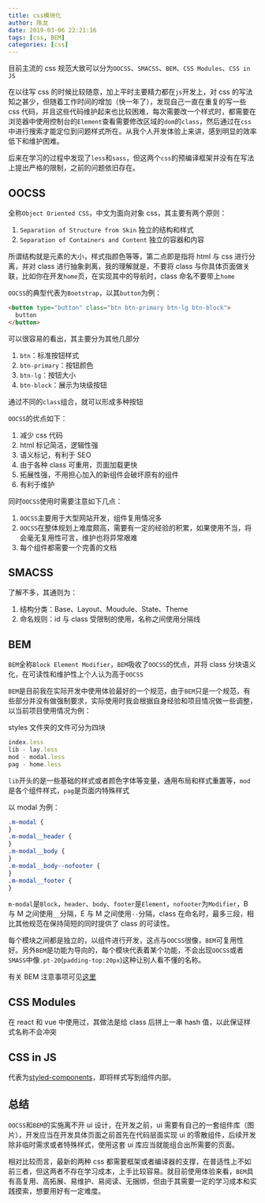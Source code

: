 ```yaml
---
title: css模块化
author: 陈龙
date: 2019-03-06 22:21:16
tags: [css, BEM]
categories: [css]
---
```


目前主流的 css 规范大致可以分为`OOCSS`、`SMACSS`、`BEM`、`CSS Modules`、`CSS in JS`

在以往写 css 的时候比较随意，加上平时主要精力都在`js`开发上，对 css 的写法知之甚少，但随着工作时间的增加（快一年了），发现自己一直在重复的写一些 css 代码，并且这些代码维护起来也比较困难，每次需要改一个样式时，都需要在浏览器中使用控制台的`Element`查看需要修改区域的`dom`的`class`，然后通过在`css`中进行搜索才能定位到问题样式所在。从我个人开发体验上来讲，感到明显的效率低下和维护困难。

后来在学习的过程中发现了`less`和`sass`，但这两个`css`的预编译框架并没有在写法上提出严格的限制，之前的问题依旧存在。

## OOCSS

全称`Object Oriented CSS`，中文为面向对象 css，其主要有两个原则：

1. `Separation of Structure from Skin` 独立的结构和样式
2. `Separation of Containers and Content` 独立的容器和内容

所谓结构就是元素的大小，样式指颜色等等，第二点即是指将 html 与 css 进行分离，并对 class 进行抽象剥离，我的理解就是，不要将 class 与你具体页面做关联，比如你在开发`home`页，在实现其中的导航时，class 命名不要带上`home`

`OOCSS`的典型代表为`Bootstrap`，以其`button`为例：

```html
<button type="button" class="btn btn-primary btn-lg btn-block">
  button
</button>
```

可以很容易的看出，其主要分为其他几部分

1. `btn`：标准按钮样式
2. `btn-primary`：按钮颜色
3. `btn-lg`：按钮大小
4. `btn-block`：展示为块级按钮

通过不同的`class`组合，就可以形成多种按钮

`OOCSS`的优点如下：

1. 减少 css 代码
2. html 标记简洁，逻辑性强
3. 语义标记，有利于 SEO
4. 由于各种 class 可重用，页面加载更快
5. 拓展性强，不用担心加入的新组件会破坏原有的组件
6. 有利于维护

同时`OOCSS`使用时需要注意如下几点：

1. `OOCSS`主要用于大型网站开发，组件复用情况多
2. `OOCSS`在整体规划上难度颇高，需要有一定的经验的积累，如果使用不当，将会毫无复用性可言，维护也将异常艰难
3. 每个组件都需要一个完善的文档

## SMACSS

了解不多，其通则为：

1. 结构分类：Base、Layout、Moudule、State、Theme
2. 命名规则：id 与 class 受限制的使用，名称之间使用分隔线

## BEM

`BEM`全称`Block Element Modifier`，`BEM`吸收了`OOCSS`的优点，并将 class 分块语义化，在可读性和维护性上个人认为高于`OOCSS`

`BEM`是目前我在实际开发中使用体验最好的一个规范，由于`BEM`只是一个规范，有些部分并没有做强制要求，实际使用时我会根据自身经验和项目情况做一些调整，以当前项目使用情况为例：

styles 文件夹的文件可分为四块

```js
index.less
lib - lay.less
mod - modal.less
pag - home.less
```

`lib`开头的是一些基础的样式或者颜色字体等变量，通用布局和样式重置等，`mod`是各个组件样式，`pag`是页面内特殊样式

以 modal 为例：

```css
.m-modal {
}
.m-modal__header {
}
.m-modal__body {
}
.m-modal__body--nofooter {
}
.m-modal__footer {
}
```

`m-modal`是`Block`，`header`、`body`、`footer`是`Element`，`nofooter`为`Modifier`，B 与 M 之间使用`__`分隔，E 与 M 之间使用`--`分隔，class 在命名时，最多三段，相比其他规范在保持简短的同时提供了 class 的可读性。

每个模块之间都是独立的，以组件进行开发，这点与`OOCSS`很像，`BEM`可复用性好。另外`BEM`是功能为导向的，每个模块代表着某个功能，不会出现`OOCSS`或者`SMASS`中像`.pt-20`(`padding-top:20px`)这种让别人看不懂的名称。

有关 BEM 注意事项可见[这里](https://www.smashingmagazine.com/2016/06/battling-bem-extended-edition-common-problems-and-how-to-avoid-them/)

## CSS Modules

在 react 和 vue 中使用过，其做法是给 class 后拼上一串 hash 值，以此保证样式名称不会冲突

## CSS in JS

代表为[styled-components](https://github.com/styled-components/styled-components)，即将样式写到组件内部。

## 总结

`OOCSS`和`BEM`的实施离不开 ui 设计，在开发之前，ui 需要有自己的一套组件库（图片），开发应当在开发具体页面之前首先在代码层面实现 ui 的零散组件，后续开发除非临时需求或者特殊样式，使用这套 ui 库应当就能组合出所需要的页面。

相对比较而言，最新的两种 css 都需要框架或者编译器的支撑，在普适性上不如前三者，但这两者不存在学习成本，上手比较容易。就目前使用体验来看，`BEM`具有高复用、高拓展、易维护、易阅读、无捆绑，但由于其需要一定的学习成本和实践摸索，想要用好有一定难度。
